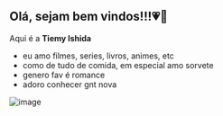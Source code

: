 ## Olá, sejam bem vindos!!!💗👋

Aqui é a **Tiemy Ishida**

- eu amo filmes, series, livros, animes, etc
- como de tudo de comida, em especial amo sorvete
- genero fav é romance
- adoro conhecer gnt nova

![image](https://github.com/tih-ishida/tih-ishida/assets/170647580/c16cd8f4-8116-4902-957a-575ac68b9057)

